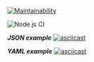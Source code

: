 [![Maintainability](https://api.codeclimate.com/v1/badges/a962ce284066c7b43ea6/maintainability)](https://codeclimate.com/github/Graph1589/frontend-project-lvl2/maintainability)

![Node.js CI](https://github.com/Graph1589/frontend-project-lvl2/workflows/Node.js%20CI/badge.svg)

***JSON example***
[![asciicast](https://asciinema.org/a/KrDop8cNoJmZ46D6ej57TDxzQ.svg)](https://asciinema.org/a/KrDop8cNoJmZ46D6ej57TDxzQ)

***YAML example***
[![asciicast](https://asciinema.org/a/IR1fLzPSkNZrrgkGrqWQ8lo1Y.svg)](https://asciinema.org/a/IR1fLzPSkNZrrgkGrqWQ8lo1Y)